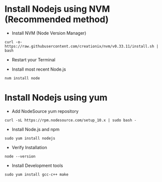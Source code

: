 # Install Nodejs using NVM (Recommended method)

* Install NVM (Node Version Manager)
```
curl -o- https://raw.githubusercontent.com/creationix/nvm/v0.33.11/install.sh | bash
```

* Restart your Terminal

* Install most recent Node.js
```
nvm install node
```

# Install Nodejs using yum

* Add NodeSource yum repository
```
curl -sL https://rpm.nodesource.com/setup_10.x | sudo bash -
```

* Install Node.js and npm
```
sudo yum install nodejs
```

* Verify Installation
```
node --version
```

* Install Development tools
```
sudo yum install gcc-c++ make
```